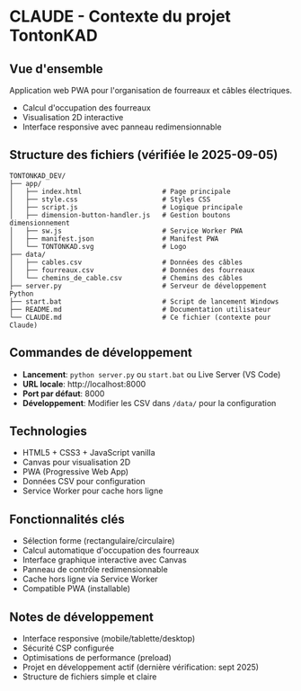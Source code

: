 # CLAUDE - Contexte du projet TontonKAD

## Vue d'ensemble
Application web PWA pour l'organisation de fourreaux et câbles électriques.
- Calcul d'occupation des fourreaux
- Visualisation 2D interactive
- Interface responsive avec panneau redimensionnable

## Structure des fichiers (vérifiée le 2025-09-05)
```
TONTONKAD_DEV/
├── app/
│   ├── index.html                    # Page principale
│   ├── style.css                     # Styles CSS
│   ├── script.js                     # Logique principale
│   ├── dimension-button-handler.js   # Gestion boutons dimensionnement  
│   ├── sw.js                         # Service Worker PWA
│   ├── manifest.json                 # Manifest PWA
│   └── TONTONKAD.svg                 # Logo
├── data/
│   ├── cables.csv                    # Données des câbles
│   ├── fourreaux.csv                 # Données des fourreaux
│   └── chemins_de_cable.csv          # Chemins des câbles
├── server.py                         # Serveur de développement Python
├── start.bat                         # Script de lancement Windows
├── README.md                         # Documentation utilisateur
└── CLAUDE.md                         # Ce fichier (contexte pour Claude)
```

## Commandes de développement
- **Lancement**: `python server.py` ou `start.bat` ou Live Server (VS Code)
- **URL locale**: http://localhost:8000
- **Port par défaut**: 8000
- **Développement**: Modifier les CSV dans `/data/` pour la configuration

## Technologies
- HTML5 + CSS3 + JavaScript vanilla
- Canvas pour visualisation 2D
- PWA (Progressive Web App)
- Données CSV pour configuration
- Service Worker pour cache hors ligne

## Fonctionnalités clés
- Sélection forme (rectangulaire/circulaire)
- Calcul automatique d'occupation des fourreaux
- Interface graphique interactive avec Canvas
- Panneau de contrôle redimensionnable
- Cache hors ligne via Service Worker
- Compatible PWA (installable)

## Notes de développement
- Interface responsive (mobile/tablette/desktop)
- Sécurité CSP configurée
- Optimisations de performance (preload)
- Projet en développement actif (dernière vérification: sept 2025)
- Structure de fichiers simple et claire